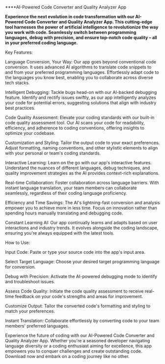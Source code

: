 ****AI-Powered Code Converter and Quality Analyzer App

**Experience the next evolution in code transformation with our AI-Powered Code Converter and Quality Analyzer App. This cutting-edge tool harnesses the power of artificial intelligence to revolutionize the way you work with code. Seamlessly switch between programming languages, debug with precision, and ensure top-notch code quality – all in your preferred coding language.**

Key Features:

Language Conversion, Your Way: Our app goes beyond conventional code conversion. It uses advanced AI algorithms to translate code snippets to and from your preferred programming languages. Effortlessly adapt code to the languages you know best, enabling you to collaborate across diverse tech stacks.

Intelligent Debugging: Tackle bugs head-on with our AI-backed debugging feature. Identify and rectify issues swiftly, as our app intelligently analyzes your code for potential errors, suggesting solutions that align with industry best practices.

Code Quality Assessment: Elevate your coding standards with our built-in code quality assessment tool. Our AI scans your code for readability, efficiency, and adherence to coding conventions, offering insights to optimize your codebase.

Customization and Styling: Tailor the output code to your exact preferences. Adjust formatting, naming conventions, and other stylistic elements to align with your personal or team's coding standards.

Interactive Learning: Learn on the go with our app's interactive features. Understand the nuances of different languages, debug techniques, and quality improvement strategies as the AI provides context-rich explanations.

Real-time Collaboration: Foster collaboration across language barriers. With instant language translation, your team members can collaborate seamlessly, regardless of their coding language proficiency.

Efficiency and Time Savings: The AI's lightning-fast conversion and analysis empower you to achieve more in less time. Focus on innovation rather than spending hours manually translating and debugging code.

Constant Learning AI: Our app continually learns and adapts based on user interactions and industry trends. It evolves alongside the coding landscape, ensuring you're always equipped with the latest tools.

How to Use:

Input Code: Paste or type your source code into the app's input area.

Select Target Language: Choose your desired target programming language for conversion.

Debug with Precision: Activate the AI-powered debugging mode to identify and troubleshoot issues.

Assess Code Quality: Initiate the code quality assessment to receive real-time feedback on your code's strengths and areas for improvement.

Customize Output: Tailor the converted code's formatting and styling to match your preferences.

Instant Translation: Collaborate effortlessly by converting code to your team members' preferred languages.

Experience the future of coding with our AI-Powered Code Converter and Quality Analyzer App. Whether you're a seasoned developer navigating language diversity or a coding enthusiast aiming for excellence, this app empowers you to conquer challenges and create outstanding code. Download now and embark on a coding journey like no other.

